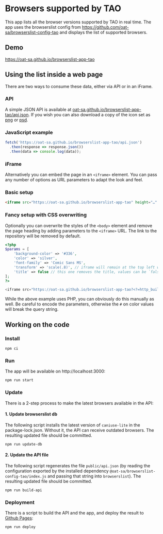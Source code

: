 # Browsers supported by TAO

This app lists all the browser versions supported by TAO in real time. The app uses the browserslist config from https://github.com/oat-sa/browserslist-config-tao and displays the list of supported browsers.

## Demo
https://oat-sa.github.io/browserslist-app-tao

## Using the list inside a web page
There are two ways to consume these data, either via API or in an iFrame.

### API
A simple JSON API is available at [oat-sa.github.io/browserslist-app-tao/api.json](https://oat-sa.github.io/browserslist-app-tao/api.json). If you wish you can also download a copy of the icon set as [png](/src/media/icons.png) or [psd](/src/media/icons.psd).

### JavaScript example
```javascript
fetch('https://oat-sa.github.io/browserslist-app-tao/api.json')
  .then(response => response.json())
  .then(data => console.log(data));
```

### iFrame
Alternatively you can embed the page in an `<iframe>` element. You can pass any number of options as URL parameters to adapt the look and feel.

### Basic setup
```html
<iframe src="https://oat-sa.github.io/browserslist-app-tao" height="…" width="…"></iframe>
```

### Fancy setup with CSS overwriting
Optionally you can overwrite the styles of the `<body>` element and remove the page heading by adding parameters to the `<iframe>` URL. The link to the repository will be removed by default.

```php
<?php
$params = [
    'background-color' => '#336',
    'color' => 'silver',
    'font-family' => 'Comic Sans MS',
    'transform' => 'scale(.8)', // iframe will remain at the top left when scaled
    'title' => false // this one removes the title, values can be `false` or `0`
];
?>

<iframe src="https://oat-sa.github.io/browserslist-app-tao?<?=http_build_query($params)?>" height="…" width="…"></iframe>
```

While the above example uses PHP, you can obviously do this manually as well. Be careful to encode the parameters, otherwise the `#` on color values will break the query string.

## Working on the code

### Install

`npm ci`

### Run

The app will be available on http://localhost:3000:

`npm run start`

### Update

There is a 2-step process to make the latest browsers available in the API:

#### 1. Update browserslist db

The following script installs the latest version of `caniuse-lite` in the package-lock.json. Without it, the API can receive outdated browsers. The resulting updated file should be committed.

`npm run update-db`

#### 2. Update the API file

The following script regenerates the file `public/api.json` (by reading the configuration exported by the installed dependency `@oat-sa/browserslist-config-tao/index.js` and passing that string into `browserslist`). The resulting updated file should be committed.

`npm run build-api`

### Deployment

There is a script to build the API and the app, and deploy the result to [Github Pages](https://oat-sa.github.io/browserslist-app-tao):

`npm run deploy`
